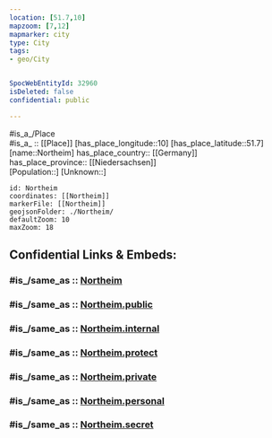 ```yaml
---
location: [51.7,10] 
mapzoom: [7,12] 
mapmarker: city 
type: City
tags:
- geo/City


SpocWebEntityId: 32960
isDeleted: false
confidential: public

---
```

#is_a_/Place  
#is_a_ :: [[Place]] 
[has_place_longitude::10] 
[has_place_latitude::51.7] 
[name::Northeim] 
has_place_country:: [[Germany]]  
has_place_province:: [[Niedersachsen]]  
[Population::] 
[Unknown::] 


```leaflet
id: Northeim
coordinates: [[Northeim]] 
markerFile: [[Northeim]] 
geojsonFolder: ./Northeim/
defaultZoom: 10 
maxZoom: 18
```


## Confidential Links & Embeds: 

### #is_/same_as :: [Northeim](/_Standards/Earth/Continent/Europe/Europe~Central/Germany/Germany~West/Niedersachsen/counties~Niedersachsen/Northeim.md) 

### #is_/same_as :: [Northeim.public](/_public/Earth/Continent/Europe/Europe~Central/Germany/Germany~West/Niedersachsen/counties~Niedersachsen/Northeim.public.md) 

### #is_/same_as :: [Northeim.internal](/_internal/Earth/Continent/Europe/Europe~Central/Germany/Germany~West/Niedersachsen/counties~Niedersachsen/Northeim.internal.md) 

### #is_/same_as :: [Northeim.protect](/_protect/Earth/Continent/Europe/Europe~Central/Germany/Germany~West/Niedersachsen/counties~Niedersachsen/Northeim.protect.md) 

### #is_/same_as :: [Northeim.private](/_private/Earth/Continent/Europe/Europe~Central/Germany/Germany~West/Niedersachsen/counties~Niedersachsen/Northeim.private.md) 

### #is_/same_as :: [Northeim.personal](/_personal/Earth/Continent/Europe/Europe~Central/Germany/Germany~West/Niedersachsen/counties~Niedersachsen/Northeim.personal.md) 

### #is_/same_as :: [Northeim.secret](/_secret/Earth/Continent/Europe/Europe~Central/Germany/Germany~West/Niedersachsen/counties~Niedersachsen/Northeim.secret.md)

